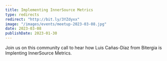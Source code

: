 ```yaml
---
title: Implementing InnerSource Metrics
type: redirects
redirect: "http://bit.ly/3YZdyxx"
image: "/images/events/meetup-2023-03-08.jpg"
date: 2023-03-08
publishDate: 2023-01-30
---
```


Join us on this community call to hear how Luis Cañas-Díaz from Bitergia is Implenting InnerSource Metrics.
